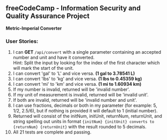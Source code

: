**freeCodeCamp** - Information Security and Quality Assurance Project
------

**Metric-Imperial Converter**

### User Stories:

1. I can **GET** `/api/convert` with a single parameter containing an accepted number and unit and have it converted.\
	Hint: Split the input by looking for the index of the first character which will mark the start of the unit.
2. I can convert 'gal' to 'L' and vice versa. **(1 gal to 3.78541 L)**
3. I can convert 'lbs' to 'kg' and vice versa. **(1 lbs to 0.45359 kg)**
4. I can convert 'mi' to 'km' and vice versa. **(1 mi to 1.60934 km)**
5. If my number is invalid, returned will be 'invalid number'.
6. If my unit of measurement is invalid, returned will be 'invalid unit'.
7. If both are invalid, returned will be 'invalid number and unit'.
8. I can use fractions, decimals or both in my parameter (for example: 5, 1/2, 2.5/6), but if nothing is provided it will default to 1 (initial number).
9. Returned will consist of the initNum, initUnit, returnNum, returnUnit, and string spelling out units in format `{initNum} {initUnit} converts to {returnNum} {returnUnit}` with the result rounded to 5 decimals.
10. All 21 tests are complete and passing.